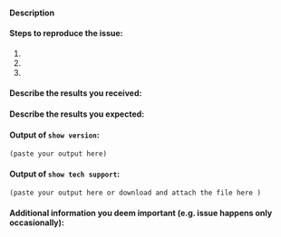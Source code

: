 <!--
     If you are reporting a new issue, make sure that we do not have any duplicates
     already open. You can ensure this by searching the issue list for this
     repository. If there is a duplicate, please close your issue and add a comment
     to the existing issue instead.

     If you suspect your issue is a bug, please edit your issue description to
     include the BUG REPORT INFORMATION shown below. If you fail to provide this
     information within 7 days, we cannot debug your issue and will close it. We
     will, however, reopen it if you later provide the information.

     For more information about reporting issues, see
     https://github.com/Azure/SONiC/wiki#report-issues

     ---------------------------------------------------
     GENERAL SUPPORT INFORMATION
     ---------------------------------------------------

     The GitHub issue tracker is for bug reports and feature requests.
     General support can be found at the following locations:

     - SONiC Support Forums - https://groups.google.com/forum/#!forum/sonicproject

     ---------------------------------------------------
     BUG REPORT INFORMATION
     ---------------------------------------------------
     Use the commands below to provide key information from your environment:
     You do NOT have to include this information if this is a FEATURE REQUEST
-->

#### Description

<!--
     Briefly describe the problem you are having in a few paragraphs.
-->

#### Steps to reproduce the issue:
1.
2.
3.

#### Describe the results you received:


#### Describe the results you expected:


#### Output of `show version`:

```
(paste your output here)
```
#### Output of `show tech support`:

```
(paste your output here or download and attach the file here )
```

#### Additional information you deem important (e.g. issue happens only occasionally):

<!--
     Also attach debug file produced by `sudo generate_dump`
-->

